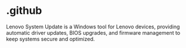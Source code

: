 # .github
Lenovo System Update is a Windows tool for Lenovo devices, providing automatic driver updates, BIOS upgrades, and firmware management to keep systems secure and optimized.
